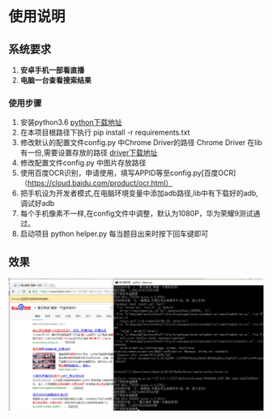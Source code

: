 
# 使用说明

## 系统要求
1. **安卓手机一部看直播**
2. **电脑一台查看搜索结果**

### 使用步骤
1. 安装python3.6 [python下载地址](https://www.python.org/downloads/)
2. 在本项目根路径下执行 pip install -r requirements.txt
3. 修改默认的配置文件config.py 中Chrome Driver的路径
 Chrome Driver 在lib有一份,需要设置存放的路径 [driver下载地址](https://sites.google.com/a/chromium.org/chromedriver/downloads)
4. 修改配置文件config.py 中图片存放路径
5. 使用百度OCR识别，申请使用，填写APPID等至config.py[百度OCR]（https://cloud.baidu.com/product/ocr.html）
6. 把手机设为开发者模式,在电脑环境变量中添加adb路径,lib中有下载好的adb,调试好adb
7. 每个手机像素不一样,在config文件中调整，默认为1080P，华为荣耀9测试通过。
8. 启动项目 python helper.py 每当题目出来时按下回车键即可   

## 效果
![使用效果](https://github.com/JoJocoder/ZhiShiWenDa-Helper/blob/master/image/xiaoguo3.png)




